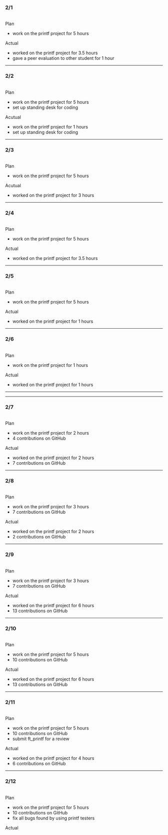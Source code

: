 <h3>2/1</h3><br>
Plan

- work on the printf project for 5 hours

Actual

- worked on the printf project for 3.5 hours
- gave a peer evaluation to other student for 1 hour

---

<h3>2/2</h3><br>
Plan

- work on the printf project for 5 hours
- set up standing desk for coding

Acutual

- work on the printf project for 1 hours
- set up standing desk for coding

---

<h3>2/3</h3><br>
Plan

- work on the printf project for 5 hours

Acutual

- worked on the printf project for 3 hours

---

<h3>2/4</h3><br>
Plan

- work on the printf project for 5 hours

Actual

- worked on the printf project for 3.5 hours

---

<h3>2/5</h3><br>
Plan

- work on the printf project for 5 hours

Actual

- worked on the printf project for 1 hours

---

<h3>2/6</h3><br>
Plan

- work on the printf project for 1 hours

Actual

- worked on the printf project for 1 hours


---
---

<h3>2/7</h3><br>
Plan

- work on the printf project for 2 hours
- 4 contributions on GitHub

Actual

- worked on the printf project for 2 hours
- 7 contributions on GitHub

---

<h3>2/8</h3><br>
Plan

- work on the printf project for 3 hours
- 7 contributions on GitHub

Actual

- worked on the printf project for 2 hours
- 2 contributions on GitHub

---

<h3>2/9</h3><br>
Plan

- work on the printf project for 3 hours
- 7 contributions on GitHub

Actual

- worked on the printf project for 6 hours
- 13 contributions on GitHub

---

<h3>2/10</h3><br>
Plan

- work on the printf project for 5 hours
- 10 contributions on GitHub

Actual

- worked on the printf project for 6 hours
- 13 contributions on GitHub

---

<h3>2/11</h3><br>
Plan

- work on the printf project for 5 hours
- 10 contributions on GitHub
- submit ft_printf for a review

Actual

- worked on the printf project for 4 hours
- 6 contributions on GitHub

---

<h3>2/12</h3><br>
Plan

- work on the printf project for 5 hours
- 10 contributions on GitHub
- fix all bugs found by using printf testers

Actual

